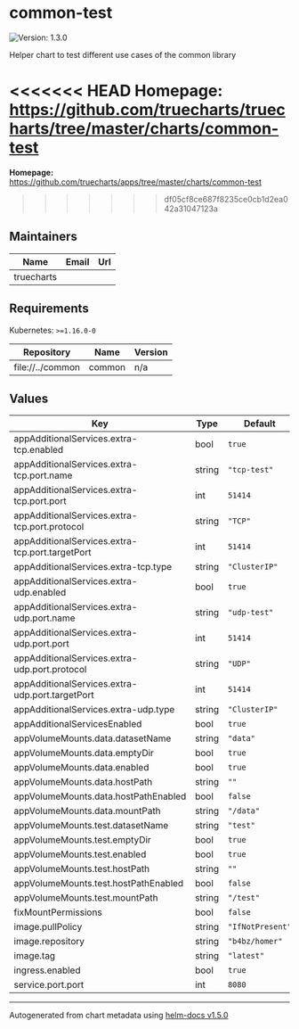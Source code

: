# common-test

![Version: 1.3.0](https://img.shields.io/badge/Version-1.3.0-informational?style=flat-square)

Helper chart to test different use cases of the common library

<<<<<<< HEAD
**Homepage:** <https://github.com/truecharts/truecharts/tree/master/charts/common-test>
=======
**Homepage:** <https://github.com/truecharts/apps/tree/master/charts/common-test>
>>>>>>> df05cf8ce687f8235ce0cb1d2ea042a31047123a

## Maintainers

| Name | Email | Url |
| ---- | ------ | --- |
| truecharts |  |  |

## Requirements

Kubernetes: `>=1.16.0-0`

| Repository | Name | Version |
|------------|------|---------|
| file://../common | common | n/a |

## Values

| Key | Type | Default | Description |
|-----|------|---------|-------------|
| appAdditionalServices.extra-tcp.enabled | bool | `true` |  |
| appAdditionalServices.extra-tcp.port.name | string | `"tcp-test"` |  |
| appAdditionalServices.extra-tcp.port.port | int | `51414` |  |
| appAdditionalServices.extra-tcp.port.protocol | string | `"TCP"` |  |
| appAdditionalServices.extra-tcp.port.targetPort | int | `51414` |  |
| appAdditionalServices.extra-tcp.type | string | `"ClusterIP"` |  |
| appAdditionalServices.extra-udp.enabled | bool | `true` |  |
| appAdditionalServices.extra-udp.port.name | string | `"udp-test"` |  |
| appAdditionalServices.extra-udp.port.port | int | `51414` |  |
| appAdditionalServices.extra-udp.port.protocol | string | `"UDP"` |  |
| appAdditionalServices.extra-udp.port.targetPort | int | `51414` |  |
| appAdditionalServices.extra-udp.type | string | `"ClusterIP"` |  |
| appAdditionalServicesEnabled | bool | `true` |  |
| appVolumeMounts.data.datasetName | string | `"data"` |  |
| appVolumeMounts.data.emptyDir | bool | `true` |  |
| appVolumeMounts.data.enabled | bool | `true` |  |
| appVolumeMounts.data.hostPath | string | `""` |  |
| appVolumeMounts.data.hostPathEnabled | bool | `false` |  |
| appVolumeMounts.data.mountPath | string | `"/data"` |  |
| appVolumeMounts.test.datasetName | string | `"test"` |  |
| appVolumeMounts.test.emptyDir | bool | `true` |  |
| appVolumeMounts.test.enabled | bool | `true` |  |
| appVolumeMounts.test.hostPath | string | `""` |  |
| appVolumeMounts.test.hostPathEnabled | bool | `false` |  |
| appVolumeMounts.test.mountPath | string | `"/test"` |  |
| fixMountPermissions | bool | `false` |  |
| image.pullPolicy | string | `"IfNotPresent"` |  |
| image.repository | string | `"b4bz/homer"` |  |
| image.tag | string | `"latest"` |  |
| ingress.enabled | bool | `true` |  |
| service.port.port | int | `8080` |  |

----------------------------------------------
Autogenerated from chart metadata using [helm-docs v1.5.0](https://github.com/norwoodj/helm-docs/releases/v1.5.0)
